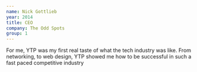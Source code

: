 ```yaml
---
name: Nick Gottlieb
year: 2014
title: CEO
company: The Odd Spots
group: 1
---
```


For me, YTP was my first real taste of what the tech industry was like. From networking, to web design, YTP showed me how to be successful in such a fast paced competitive industry
